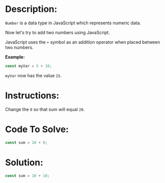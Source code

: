 
# Description:

`Number` is a data type in JavaScript which represents numeric data.

Now let's try to add two numbers using JavaScript.

JavaScript uses the `+` symbol as an addition operator when placed between two numbers.

**Example:**

```js
const myVar = 5 + 10;
```

`myVar` now has the value `15`.

# Instructions:

Change the `0` so that sum will equal `20`.

# Code To Solve:

```js
const sum = 10 + 0;
```

# Solution:

```js
const sum = 10 + 10;
```
